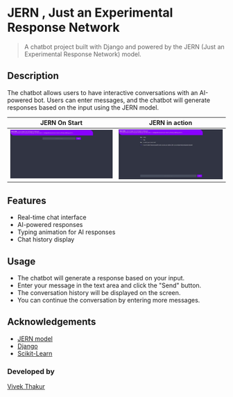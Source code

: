 # JERN , Just an Experimental Response Network

> A chatbot project built with Django and powered by the JERN (Just an Experimental Response Network) model.


## Description

The chatbot allows users to have interactive conversations with an AI-powered bot. Users can enter messages, and the chatbot will generate responses based on the input using the JERN model.

|    JERN On Start                                  |                        JERN in action             |
|---------------------------------------------------|---------------------------------------------------|
|![](./img/05d85c84-ccfb-432b-b2ca-f9e675285df0.jpg)|![](./img/a79d4b83-fee7-4977-ad50-9f6d05f4d9aa.jpg)|

## Features

- Real-time chat interface
- AI-powered responses
- Typing animation for AI responses
- Chat history display


## Usage
- The chatbot will generate a response based on your input.
- Enter your message in the text area and click the "Send" button.
- The conversation history will be displayed on the screen.
- You can continue the conversation by entering more messages.


## Acknowledgements

- [JERN model](https://github.com/vivek09thakur/JERN)
- [Django](https://www.djangoproject.com/start/)
- [Scikit-Learn](https://scikit-learn.org/stable/)

### Developed by 

[Vivek Thakur](https://www.github.com/vivek09thakur/)